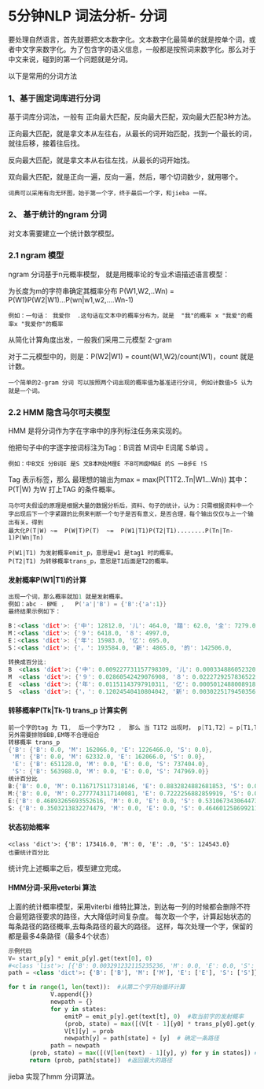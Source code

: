 # 5分钟NLP 词法分析- 分词

要处理自然语言，首先就要把文本数字化。文本数字化最简单的就是按单个词，或者中文字来数字化。为了包含字的语义信息，一般都是按照词来数字化。那么对于中文来说，碰到的第一个问题就是分词。

以下是常用的分词方法

### 1、基于固定词库进行分词

基于词库分词法，一般有 正向最大匹配，反向最大匹配，双向最大匹配3种方法。

正向最大匹配，就是拿文本从左往右，从最长的词开始匹配，找到一个最长的词，就往后移，接着往后找。

反向最大匹配，就是拿文本从右往左找，从最长的词开始找。

双向最大匹配，就是正向一遍，反向一遍，然后，哪个切词数少，就用哪个。

```
词典可以采用有向无环图，始于第一个字，终于最后一个字，和jieba 一样。
```





### 2、 基于统计的ngram 分词

对文本需要建立一个统计数学模型。

### 2.1 ngram 模型

ngram 分词基于n元概率模型， 就是用概率论的专业术语描述语言模型：

为长度为m的字符串确定其概率分布  P(W1,W2,..Wn) = P(W1)P(W2|W1)...P(wn|w1,w2,....Wn-1)

``` 
例如：一句话： 我爱你  .这句话在文本中的概率分布为，就是  "我"的概率 x "我爱"的概率x "我爱你"的概率
```

从简化计算角度出发，一般我们采用二元模型 2-gram

对于二元模型中的，则是：P(W2|W1) = count(W1,W2)/count(W1)，count 就是计数。

```
一个简单的2-gram 分词 可以按照两个词出现的概率值为基准进行分词, 例如计数值>5 认为就是一个词。
```



### 2.2 HMM 隐含马尔可夫模型

HMM 是将分词作为字在字串中的序列标注任务来实现的。

他把句子中的字逐字按词标注为Tag：B词首 M词中 E词尾 S单词 。

```
例如：中B文E 分B词E 是S 文B本M处M理E 不B可M或M缺E 的S 一B步E !S
```

Tag 表示标签，那么 最理想的输出为max = max(P(T1T2..Tn|W1...Wn)) 其中：P(T|W) 为W 打上TAG 的条件概率。

```
马尔可夫假设的原理是根据大量的数据分析后，资料、句子的统计，认为：只需根据资料中一个字出现后下一个字紧跟的比例来判断一个句子是否有意义，是否合理，每个输出仅仅与上一个输出有关。得到
最大化P(T|W) ~=  P(W|T)P(T)  ~=  P(W1|T1)P(T2|T1)........P(Tn|Tn-1)P(Wn|Tn) 

P(W1|T1) 为发射概率emit_p，意思是w1 是tag1 时的概率。
P(T2|T1) 为转移概率trans_p，意思是T1后面是T2的概率。
```

#### 发射概率P(W1|T1)的计算

```c++
出现一个词，那么概率就加1 就是发射概率。 
例如：abc - BME ,   P('a'|'B') = {'B':{'a':1}}
最终结果示例如下：

B：<class 'dict'>: {'中': 12812.0, '儿': 464.0, '踏': 62.0, '全': 7279.0, '各': 4884.0,
M：<class 'dict'>: {'９': 6418.0, '８': 4997.0, 
E：<class 'dict'>: {'年': 15983.0, '亿': 695.0, 
S：<class 'dict'>: {'，': 193584.0, '新': 4865.0, '的': 142506.0, 
                     
转换成百分比:
B  <class 'dict'>: {'中': 0.009227731157798309, '儿': 0.00033488605232000413, 
M  <class 'dict'>: {'９': 0.02860542429076908, '８': 0.02227292578365226, 
E  <class 'dict'>: {'年': 0.01151143797910311, '亿': 0.0005012488008918772, 
S  <class 'dict'>: {'，': 0.12024540410804042, '新': 0.0030225179450356415,
```

#### 转移概率P(Tk|Tk-1) trans_p 计算实例

```c++
前一个字的tag 为 T1,  后一个字为T2 ,  那么 当 T1T2 出现时， p[T1,T2] = p[T1,T2]+1 
另外需要排除BBB,EM等不合理组合
转移概率 trans_p
{'B': {'B': 0.0, 'M': 162066.0, 'E': 1226466.0, 'S': 0.0}, 
 'M': {'B': 0.0, 'M': 62332.0, 'E': 162066.0, 'S': 0.0}, 
 'E': {'B': 651128.0, 'M': 0.0, 'E': 0.0, 'S': 737404.0}, 
 'S': {'B': 563988.0, 'M': 0.0, 'E': 0.0, 'S': 747969.0}}
统计百分比
B:{'B': 0.0, 'M': 0.1167175117318146, 'E': 0.8832824882681853, 'S': 0.0}
M:{'B': 0.0, 'M': 0.2777743117140081, 'E': 0.7222256882859919, 'S': 0.0}
E:{'B': 0.46893265693552616, 'M': 0.0, 'E': 0.0, 'S': 0.5310673430644739}
S: {'B': 0.3503213832274479, 'M': 0.0, 'E': 0.0, 'S': 0.46460125869921165}

```

#### 状态初始概率

 ```
<class 'dict'>: {'B': 173416.0, 'M': 0, 'E': .0, 'S': 124543.0}
也要统计百分比
 ```

统计完上述概率之后，模型建立完成。



#### HMM分词-采用veterbi 算法


上面的统计概率模型，采用viterbi 维特比算法，到达每一列的时候都会删除不符合最短路径要求的路径，大大降低时间复杂度。
每次取一个字，计算起始状态的每条路径的路径概率,去每条路径的最大的路径。
这样，每次处理一个字，保留的都是最多4条路径（最多4个状态）

```python
示例代码
V= start_p[y] * emit_p[y].get(text[0], 0)
#<class 'list'>: [{'B': 0.003291232115235236, 'M': 0.0, 'E': 0.0, 'S': 0.0012044407157278893}]
path = <class 'dict'>: {'B': ['B'], 'M': ['M'], 'E': ['E'], 'S': ['S']}

for t in range(1, len(text)):  #从第二个字开始循环计算
            V.append({})
            newpath = {}
            for y in states:
                emitP = emit_p[y].get(text[t], 0)  #取当前字的发射概率
                (prob, state) = max([(V[t - 1][y0] * trans_p[y0].get(y, 0)  *emitP, y0) for y0 in states)  # 针对每个状态取得当前最大的路径
                V[t][y] = prob        
                newpath[y] = path[state] + [y]  # 确定一条路径
            path = newpath   
      (prob, state) = max([(V[len(text) - 1][y], y) for y in states]) #取最后的最大值
      return (prob, path[state])  #返回最大的路径
```

jieba 实现了hmm 分词算法。 

